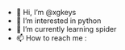 - 👋 Hi, I’m @xgkeys
- 👀 I’m interested in python
- 🌱 I’m currently learning spider
- 📫 How to reach me : 

<!---
xgkeys/xgkeys is a ✨ special ✨ repository because its `README.md` (this file) appears on your GitHub profile.
You can click the Preview link to take a look at your changes.
--->
